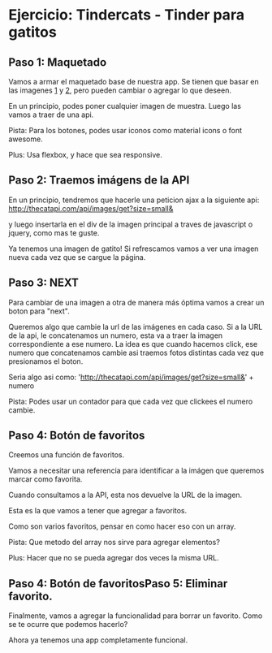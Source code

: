 # Ejercicio: Tindercats - Tinder para gatitos

## Paso 1: Maquetado 

Vamos a armar el maquetado base de nuestra app. Se tienen que basar en las imagenes [1](/assets/tindergatis1.png) y [2](/assets/tindergatis2.png), pero pueden cambiar o agregar lo que deseen.

En un principio, podes poner cualquier imagen de muestra. Luego las vamos a traer de una api.

Pista: Para los botones, podes usar iconos como material icons o font awesome.

Plus: Usa flexbox, y hace que sea responsive.


## Paso 2: Traemos imágens de la API

En un principio, tendremos que hacerle una peticion ajax a la siguiente api:
http://thecatapi.com/api/images/get?size=small&

y luego insertarla en el div de la imagen principal a traves de javascript o jquery, como mas te guste.

Ya tenemos una imagen de gatito! Si refrescamos vamos a ver una imagen nueva cada vez que se cargue la página.


## Paso 3: NEXT

Para cambiar de una imagen a otra de manera más óptima vamos a crear un boton para "next". 

Queremos algo que cambie la url de las imágenes en cada caso.
Si a la URL de la api, le concatenamos un numero, esta va a traer la imagen correspondiente a ese numero. 
La idea es que cuando hacemos click, ese numero que concatenamos cambie asi traemos fotos distintas cada vez que presionamos el boton.

Seria algo asi como: 'http://thecatapi.com/api/images/get?size=small&' + numero

Pista: Podes usar un contador para que cada vez que clickees el numero cambie.


## Paso 4: Botón de favoritos

Creemos una función de favoritos. 

Vamos a necesitar una referencia para identificar a la imágen que queremos marcar como favorita.

Cuando consultamos a la API, esta nos devuelve la URL de la imagen. 

Esta es la que vamos a tener que agregar a favoritos.

Como son varios favoritos, pensar en como hacer eso con un array.

Pista: Que metodo del array nos sirve para agregar elementos?

Plus: Hacer que no se pueda agregar dos veces la misma URL.


## Paso 4: Botón de favoritosPaso 5: Eliminar favorito.

Finalmente, vamos a agregar la funcionalidad para borrar un favorito. Como se te ocurre que podemos hacerlo?

Ahora ya tenemos una app completamente funcional.